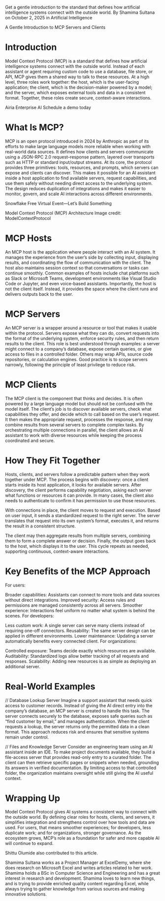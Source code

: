 Get a gentle introduction to the standard that defines how artificial intelligence systems connect with the outside world.
By Shamima Sultana on October 2, 2025 in Artificial Intelligence

A Gentle Introduction to MCP Servers and Clients

# Introduction
 
Model Context Protocol (MCP) is a standard that defines how artificial intelligence systems connect with the outside world. Instead of each assistant or agent requiring custom code to use a database, file store, or API, MCP gives them a shared way to talk to these resources. At a high level, three roles work together: the host, which is the user-facing application; the client, which is the decision-maker powered by a model; and the server, which exposes external tools and data in a consistent format. Together, these roles create secure, context-aware interactions.

Airia Enterprise AI
Schedule a demo today

 


# What Is MCP?
 
MCP is an open protocol introduced in 2024 by Anthropic as part of its efforts to make large language models more reliable when working with real-world data sources. It defines how clients and servers communicate using a JSON-RPC 2.0 request–response pattern, layered over transports such as HTTP or standard input/output streams. At its core, the protocol provides three primitives: tools, resources, and prompts, which servers can expose and clients can discover. This makes it possible for an AI assistant inside a host application to find available servers, request capabilities, and use them safely without needing direct access to the underlying system. The design reduces duplication of integrations and makes it easier to monitor, govern, and scale AI interactions across different environments.

Snowflake
Free Virtual Event—Let’s Build Something

 

Model Context Protocol (MCP) Architecture
Image credit: ModelContextProtocol
 


# MCP Hosts
 
An MCP host is the application where people interact with an AI system. It manages the experience from the user’s side by collecting input, displaying results, and coordinating the flow of communication with the client. The host also maintains session context so that conversations or tasks can continue smoothly. Common examples of hosts include chat platforms such as Slack or Microsoft Teams, development environments like Visual Studio Code or Jupyter, and even voice-based assistants. Importantly, the host is not the client itself. Instead, it provides the space where the client runs and delivers outputs back to the user.

 

# MCP Servers
 
An MCP server is a wrapper around a resource or tool that makes it usable within the protocol. Servers expose what they can do, convert requests into the format of the underlying system, enforce security rules, and then return results to the client. This role is best understood through examples: a server might connect to a company’s database, expose certain queries, or give access to files in a controlled folder. Others may wrap APIs, source code repositories, or calculation engines. Good practice is to scope servers narrowly, following the principle of least privilege to reduce risk.

 

# MCP Clients
 
The MCP client is the component that thinks and decides. It is often powered by a large language model but should not be confused with the model itself. The client’s job is to discover available servers, check what capabilities they offer, and decide which to call based on the user’s request. It then makes the appropriate request, processes the response, and may combine results from several servers to complete complex tasks. By orchestrating multiple connections in parallel, the client allows an AI assistant to work with diverse resources while keeping the process coordinated and secure.

 

# How They Fit Together
 
Hosts, clients, and servers follow a predictable pattern when they work together under MCP. The process begins with discovery: once a client starts inside its host application, it looks for available servers. After discovery, the client performs capability negotiation, asking each server what functions or resources it can provide. In many cases, the client also needs to authenticate to confirm it has permission to use those resources.

With connections in place, the client moves to request and execution. Based on user input, it sends a standardized request to the right server. The server translates that request into its own system’s format, executes it, and returns the result in a consistent structure.

The client may then aggregate results from multiple servers, combining them to form a complete answer or decision. Finally, the output goes back to the host, which displays it to the user. This cycle repeats as needed, supporting continuous, context-aware interactions.

 

# Key Benefits of the MCP Approach
 
For users:

Broader capabilities: Assistants can connect to more tools and data sources without direct integrations.
Improved security: Access rules and permissions are managed consistently across all servers.
Smoother experience: Interactions feel uniform no matter what system is behind the scenes.
For developers:

Less custom work: A single server can serve many clients instead of requiring one-off connectors.
Reusability: The same server design can be applied in different environments.
Lower maintenance: Updating a server automatically benefits every connected client.
For organizations:

Controlled exposure: Teams decide exactly which resources are available.
Auditability: Standardized logs allow better tracking of all requests and responses.
Scalability: Adding new resources is as simple as deploying an additional server.
 

# Real-World Examples
 

// Database Lookup Server
Imagine a support assistant that needs quick access to customer records. Instead of giving the AI direct entry into the company’s database, an MCP server is created to handle this task. The server connects securely to the database, exposes safe queries such as “find customer by email,” and manages authentication. When the client requests a lookup, the server returns only the permitted data in a clean format. This approach reduces risk and ensures that sensitive systems remain under control.

 

// Files and Knowledge Server
Consider an engineering team using an AI assistant inside an IDE. To make project documents available, they build a file-access server that provides read-only entry to a curated folder. The client can then retrieve specific pages or snippets when needed, grounding its answers in verified documentation. By limiting access to that controlled folder, the organization maintains oversight while still giving the AI useful context.

 

# Wrapping Up
 
Model Context Protocol gives AI systems a consistent way to connect with the outside world. By defining clear roles for hosts, clients, and servers, it simplifies integration and strengthens control over how tools and data are used. For users, that means smoother experiences; for developers, less duplicate work; and for organizations, stronger governance. As the ecosystem grows, MCP’s role as a foundation for safer and more capable AI will continue to expand.

Shittu Olumide also contributed to this article.
 
 

Shamima Sultana works as a Project Manager at ExcelDemy, where she does research on Microsoft Excel and writes articles related to her work. Shamima holds a BSc in Computer Science and Engineering and has a great interest in research and development. Shamima loves to learn new things, and is trying to provide enriched quality content regarding Excel, while always trying to gather knowledge from various sources and making innovative solutions.


